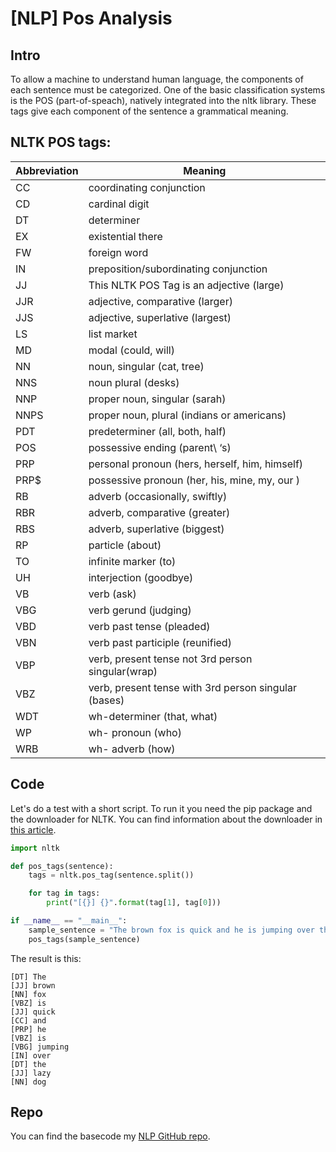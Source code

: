 # [NLP] Pos Analysis


## Intro

To allow a machine to understand human language, the components of each sentence must be categorized. One of the basic classification systems is the POS (part-of-speach), natively integrated into the nltk library. These tags give each component of the sentence a grammatical meaning.

## NLTK POS tags:

| Abbreviation | Meaning                                              
|--------------|------------------------------------------------------
| CC           | coordinating conjunction                             
| CD           | cardinal digit                                       
| DT           | determiner                                           
| EX           | existential there                                    
| FW           | foreign word                                         
| IN           | preposition/subordinating conjunction                
| JJ           | This NLTK POS Tag is an adjective (large)            
| JJR          | adjective, comparative (larger)                      
| JJS          | adjective, superlative (largest)                     
| LS           | list market                                          
| MD           | modal (could, will)                                  
| NN           | noun, singular (cat, tree)                           
| NNS          | noun plural (desks)                                  
| NNP          | proper noun, singular (sarah)                        
| NNPS         | proper noun, plural (indians or americans)           
| PDT          | predeterminer (all, both, half)                      
| POS          | possessive ending (parent\ ‘s)                       
| PRP          | personal pronoun (hers, herself, him, himself)       
| PRP$         | possessive pronoun (her, his, mine, my, our )        
| RB           | adverb (occasionally, swiftly)                     
| RBR          | adverb, comparative (greater)      
| RBS          | adverb, superlative (biggest)                        
| RP           | particle (about)                                   
| TO           | infinite marker (to)                                 
| UH           | interjection (goodbye)                               
| VB           | verb (ask)                                           
| VBG          | verb gerund (judging)                                
| VBD          | verb past tense (pleaded)                            
| VBN          | verb past participle (reunified)                     
| VBP          | verb, present tense not 3rd person singular(wrap)    
| VBZ          | verb, present tense with 3rd person singular (bases) 
| WDT          | wh-determiner (that, what)                           
| WP           | wh- pronoun (who)                                    
| WRB          | wh- adverb (how)                                     


## Code
Let's do a test with a short script. To run it you need the pip package and the downloader for NLTK. You can find information about the downloader in [this article](https://www.gslf.it/nlp-nltk-downloader/).

```python
import nltk

def pos_tags(sentence):
    tags = nltk.pos_tag(sentence.split())

    for tag in tags:
        print("[{}] {}".format(tag[1], tag[0]))

if __name__ == "__main__":
    sample_sentence = "The brown fox is quick and he is jumping over the lazy dog"
    pos_tags(sample_sentence)
```

The result is this:
```
[DT] The
[JJ] brown
[NN] fox
[VBZ] is
[JJ] quick
[CC] and
[PRP] he
[VBZ] is
[VBG] jumping
[IN] over
[DT] the
[JJ] lazy
[NN] dog
```

## Repo
You can find the basecode my [NLP GitHub repo](https://github.com/gslf/NaturalLanguageProcessing).

